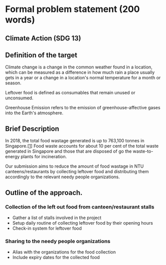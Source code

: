 # Formal problem statement (200 words)
## Climate Action (SDG 13)

## Definition of the target
Climate change is a change in the common weather found in a location, which can be measured as a difference in how much rain a place usually gets in a year or a change in a location's normal temperature for a month or season.

Leftover food is defined as consumables that remain unused or unconsumed.

Greenhouse Emission refers to the emission of greenhouse-affective gases into the Earth's atmosphere.

## Brief Description
In 2018, the total food wastage generated is up to 763,100 tonnes in Singapore.[[1]] Food waste accounts for about 10 per cent of the total waste generated in Singapore and those that are disposed of go the waste-to-energy plants for incineration.

Our submission aims to reduce the amount of food wastage in NTU canteens/restaurants by collecting leftover food and distributing them accordingly to the relevant needy people organizations.

## Outline of the approach.
### Collection of the left out food from canteen/restaurant stalls
- Gather a list of stalls involved in the project
- Setup daily routine of collecting leftover food by their opening hours
- Check-in system for leftover food

### Sharing to the needy people organizations 
- Alias with the organizations for the food collection
- Include expiry dates for the collected food

[1]: https://www.nea.gov.sg/our-services/waste-management/3r-programmes-and-resources/food-waste-management